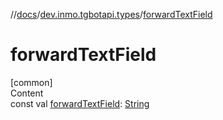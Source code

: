 //[docs](../../index.md)/[dev.inmo.tgbotapi.types](index.md)/[forwardTextField](forward-text-field.md)



# forwardTextField  
[common]  
Content  
const val [forwardTextField](forward-text-field.md): [String](https://kotlinlang.org/api/latest/jvm/stdlib/kotlin/-string/index.html)  



